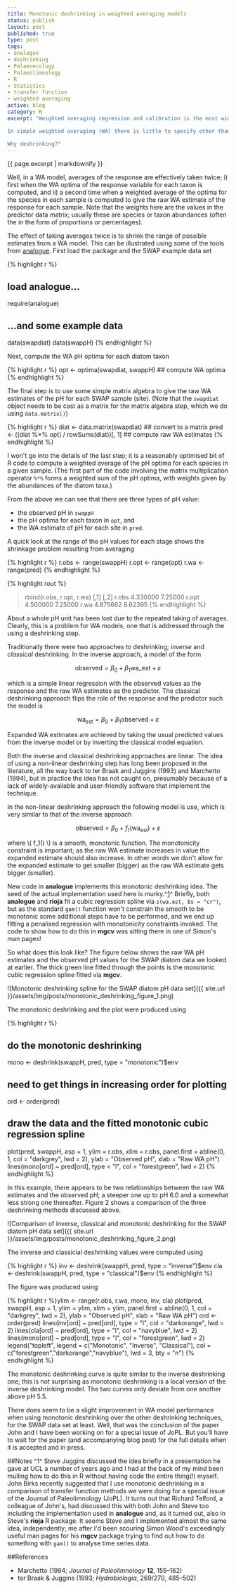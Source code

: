 ```yaml
--- 
title: Monotonic deshrinking in weighted averaging models
status: publish
layout: post
published: true
type: post
tags: 
- analogue
- deshrinking
- Palaeoecology
- Palaeolimnology
- R
- Statistics
- transfer function
- weighted averaging
active: blog
category: R
excerpt: "Weighted averaging regression and calibration is the most widely used method for developing a palaeolimnological transfer function. Such models are used to reconstruct properties of the past lake environment such as pH, total phosphorus, and water temperature with, it has to be said, varying degrees of success and usefulness.\n\n

In simple weighted averaging (WA) there is little to specify other than the predictors (the species or other proxy data) and the response (the thing you wish to build a model for and predict). The one user-specified option in a simple WA is the type of deshrinking to use.\n\n

Why deshrinking?"
---
```


{{ page.excerpt | markdownify }}

Well, in a WA model, averages of the response are effectively taken twice; i) first when the WA optima of the response variable for each taxon is computed, and ii) a second time when a weighted average of the optima for the species in each sample is computed to give the raw WA estimate of the response for each sample. Note that the weights here are the values in the predictor data matrix; usually these are species or taxon abundances (often the in the form of proportions or percentages).

The effect of taking averages twice is to shrink the range of possible estimates from a WA model. This can be illustrated using some of the tools from [analogue](http://bit.ly/VFk6Le). First load the package and the SWAP example data set

{% highlight r %}
## load analogue...
require(analogue)
## ...and some example data
data(swapdiat)
data(swappH)
{% endhighlight %}

Next, compute the WA pH optima
for each diatom taxon

{% highlight r %}
opt <- optima(swapdiat, swappH) ## compute WA optima
{% endhighlight %}

The final step is to use some simple matrix algebra to give the raw WA estimates of the pH for each SWAP sample (site). (Note that the `swapdiat` object needs to be cast as a matrix for the matrix algebra step, which we do using `data.matrix()`)

{% highlight r %}
diat <- data.matrix(swapdiat)  ## convert to a matrix
pred <- ((diat %*% opt) / rowSums(diat))[, 1] ## compute raw WA estimates
{% endhighlight %}

I won't go into the details of the last step; it is a reasonably optimised bit of R code to compute a weighted average of the pH optima for each species in a given sample. (The first part of the code involving the matrix multiplication operator `%*%` forms a weighted sum of the pH optima, with weights given by the abundances of the diatom taxa.)

From the above we can see that there are three types of pH value:

 - the observed pH in `swappH`
 - the pH optima for each taxon in `opt`, and
 - the WA estimate of pH for each site in `pred`.

A quick look at the range of the pH values for each stage shows the shrinkage problem resulting from averaging

{% highlight r %}
r.obs <- range(swappH)
r.opt <- range(opt)
r.wa <- range(pred)
{% endhighlight %}

{% highlight rout %}
> rbind(r.obs, r.opt, r.wa)
          [,1]    [,2]
r.obs 4.330000 7.25000
r.opt 4.500000 7.25000
r.wa  4.875662 6.62395
{% endhighlight %}

About a whole pH unit has been lost due to the repeated taking of averages. Clearly, this is a problem for WA models, one that is addressed through the using a deshrinking step.

Traditionally there were two approaches to deshrinking; *inverse* and *classical* deshrinking. In the inverse approach, a model of the form

$$ \mathrm{observed} = \beta_0 + \beta_1\mathrm{wa\_{est}} + \varepsilon $$

which is a simple linear regression with the observed values as the response and the raw WA estimates as the predictor. The classical deshrinking approach flips the role of the response and the predictor such the model is

$$ \mathrm{wa_{est}} = \beta_0 + \beta_1\mathrm{observed} + \varepsilon $$

Expanded WA estimates are achieved by taking the usual predicted values from the inverse model or by inverting the classical model equation.

Both the inverse and classical deshrinking approaches are linear. The idea of using a non-linear deshrinking step has long been proposed in the literature, all the way back to ter Braak and Juggins (1993) and Marchetto (1994), but in practice the idea has not caught on, presumably because of a lack of widely-available and user-friendly software that implement the technique.

In the non-linear deshrinking approach the following model is use, which is very similar to that of the inverse approach

$$ \mathrm{observed} = \beta_0 + f_1(\mathrm{wa_{est}}) + \varepsilon $$

where \\( f\_1() \\) is a smooth, monotonic function. The monotonicity constraint is important; as the raw WA estimate increases in value the expanded estimate should also increase. In other words we don't allow for the expanded estimate to get smaller (bigger) as the raw WA estimate gets bigger (smaller).

New code in **analogue** implements this monotonic deshrinking idea. The seed of the actual implementation used here is murky.^[1](#notes)^ Briefly, both **analogue** and **rioja** fit a cubic regression spline via `s(wa.est, bs = "cr")`, but as the standard `gam()` function won't constrain the smooth to be monotonic some additional steps have to be performed, and we end up fitting a penalised regression with
monotonicity constraints invoked. The code to show how to do this in **mgcv** was sitting there in one of Simon's man pages!

So what does this look like? The figure below shows the raw WA pH estimates and the observed pH values for the SWAP diatom data we looked at earlier. The thick green line fitted through the points is the monotonic cubic regression spline fitted via **mgcv**.

![Monotonic deshrinking spline for the SWAP diatom pH data set]({{ site.url }}/assets/img/posts/monotonic_deshrinking_figure_1.png)

The monotonic deshrinking and the plot were produced using

{% highlight r %}
## do the monotonic deshrinking
mono <- deshrink(swappH, pred, type = "monotonic")$env

## need to get things in increasing order for plotting
ord <- order(pred)

## draw the data and the fitted monotonic cubic regression spline
plot(pred, swappH, asp = 1, ylim = r.obs, xlim = r.obs,
     panel.first = abline(0, 1, col = "darkgrey", lwd = 2),
     ylab = "Observed pH", xlab = "Raw WA pH")
lines(mono[ord] ~ pred[ord], type = "l", col = "forestgreen", lwd = 2)
{% endhighlight %}

In this example, there appears to be two relationships between the raw WA estimates and the observed pH; a steeper one up to pH 6.0 and a somewhat less strong one thereafter. Figure 2 shows a comparison of the three deshrinking methods discussed above.

![Comparison of inverse, classical and monotonic deshrinking for the SWAP diatom pH data set]({{ site.url }}/assets/img/posts/monotonic_deshrinking_figure_2.png)

The inverse and classicial deshrinking values were computed using

{% highlight r %}
inv <- deshrink(swappH, pred, type = "inverse")$env
cla <- deshrink(swappH, pred, type = "classical")$env
{% endhighlight %}

The figure was produced using

{% highlight r %}ylim <- range(r.obs, r.wa, mono, inv, cla)
plot(pred, swappH, asp = 1, ylim = ylim, xlim = ylim,
     panel.first = abline(0, 1, col = "darkgrey", lwd = 2),
     ylab = "Observed pH", xlab = "Raw WA pH")
ord <- order(pred)
lines(inv[ord] ~ pred[ord], type = "l", col = "darkorange", lwd = 2)
lines(cla[ord] ~ pred[ord], type = "l", col = "navyblue", lwd = 2)
lines(mono[ord] ~ pred[ord], type = "l", col = "forestgreen", lwd = 2)
legend("topleft", legend = c("Monotonic", "Inverse", "Classical"),
       col = c("forestgreen","darkorange","navyblue"),
       lwd = 3, bty = "n")
{% endhighlight %}

The monotonic deshrinking curve is quite similar to the inverse deshrinking one; this is not surprising as monotonic deshrinking is a local version of the inverse deshrinking model. The two curves only deviate from one another above pH 5.5.

There does seem to be a slight improvement in WA model performance when using monotonic deshrinking over the other deshrinking techniques, for the SWAP data set at least. Well, that was the conclusion of the paper John and I have been working on for a special issue of JoPL. But you'll have to wait for the paper (and accompanying blog post) for the full details when it is accepted and in press.

##Notes
^1^ Steve Juggins discussed the idea briefly in a presentation he gave at UCL a number of years ago and I had at the back of my mind been mulling how to do this in R without having code the entire thing(!) myself. John Birks recently suggested that I use monotonic deshrinking in a comparison of transfer function methods we were doing for a special issue of the Journal of Paleolimnology (JoPL). It turns out that Richard Telford, a colleague of John's, had discussed this with both John and Steve too including the implementation used in **analogue** and, as it turned out, also in Steve's **rioja** R package. It seems Steve and I implemented almost the same idea, independently; me after I'd been scouring Simon Wood's exceedingly useful man pages for his **mgcv** package trying to find out how to do something with `gam()` to analyse time series data.

##References

 - Marchetto (1994; *Journal of Paleolimnology* **12**, 155–162)
 - ter Braak & Juggins (1993; *Hydrobiologia*, 269/270, 485–502)
